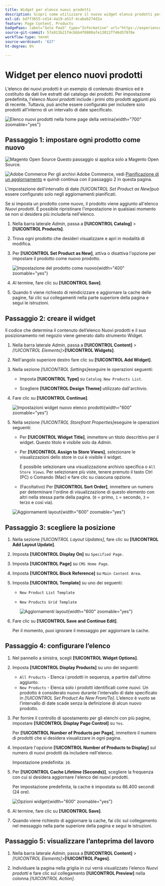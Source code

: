 ```yaml
---
title: Widget per elenco nuovi prodotti
description: Scopri come utilizzare il nuovo widget elenco prodotti per visualizzare un elenco degli ultimi prodotti aggiunti.
exl-id: bdff3655-cd14-4a19-a51f-4cabeb274d2a
feature: Page Content, Products
badgePaas: label="Solo PaaS" type="Informative" url="https://experienceleague.adobe.com/en/docs/commerce/user-guides/product-solutions" tooltip="Applicabile solo ai progetti Adobe Commerce on Cloud (infrastruttura PaaS gestita da Adobe) e ai progetti on-premise."
source-git-commit: 57a913b21f4cbbb4f0800afe13012ff46d578f8e
workflow-type: tm+mt
source-wordcount: '627'
ht-degree: 0%

---
```


# Widget per elenco nuovi prodotti

L’elenco dei nuovi prodotti è un esempio di contenuto dinamico ed è costituito da dati live estratti dal catalogo dei prodotti. Per impostazione predefinita, l&#39;elenco _Nuovi prodotti_ include i primi otto prodotti aggiunti più di recente. Tuttavia, può anche essere configurato per includere solo prodotti all’interno di un intervallo di date specificato.

![Elenco nuovi prodotti nella home page della vetrina](./assets/storefront-home-page-new-products.png){width="700" zoomable="yes"}

## Passaggio 1: impostare ogni prodotto come nuovo

![Magento Open Source](../assets/open-source.svg) Questo passaggio si applica solo a Magento Open Source.

![Adobe Commerce](../assets/adobe-logo.svg) Per gli archivi Adobe Commerce, vedi [Pianificazione di un aggiornamento](content-staging-scheduled-update.md) e quindi continua con il passaggio 2 in questa pagina.

L&#39;impostazione dell&#39;intervallo di date _[!UICONTROL Set Product as New]_&#x200B;può essere configurato solo negli aggiornamenti pianificati.

Se si imposta un prodotto come nuovo, il prodotto viene aggiunto all&#39;elenco _Nuovi prodotti_. È possibile ripristinare l&#39;impostazione in qualsiasi momento se non si desidera più includerla nell&#39;elenco.

1. Nella barra laterale _Admin_, passa a **[!UICONTROL Catalog]** > **[!UICONTROL Products]**.

1. Trova ogni prodotto che desideri visualizzare e apri in modalità di modifica.

1. Per **[!UICONTROL Set Product as New]**, attiva o disattiva l&#39;opzione per impostare il prodotto come nuovo prodotto.

   ![Impostazione del prodotto come nuovo](./assets/product-set-as-new.png){width="400" zoomable="yes"}

1. Al termine, fare clic su **[!UICONTROL Save]**.

1. Quando ti viene richiesto di reindicizzare e aggiornare la cache delle pagine, fai clic sui collegamenti nella parte superiore della pagina e segui le istruzioni.

## Passaggio 2: creare il widget

Il codice che determina il contenuto dell’elenco Nuovi prodotti e il suo posizionamento nel negozio viene generato dallo strumento Widget.

1. Nella barra laterale _Admin_, passa a **[!UICONTROL Content]** > _[!UICONTROL Elements]_>**[!UICONTROL Widgets]**.

1. Nell&#39;angolo superiore destro fare clic su **[!UICONTROL Add Widget]**.

1. Nella sezione _[!UICONTROL Settings]_&#x200B;eseguire le operazioni seguenti:

   - Imposta **[!UICONTROL Type]** su `Catalog New Products List`.

   - Scegliere **[!UICONTROL Design Theme]** utilizzato dall&#39;archivio.

1. Fare clic su **[!UICONTROL Continue]**.

   ![Impostazioni widget nuovo elenco prodotti](./assets/widget-settings.png){width="600" zoomable="yes"}

1. Nella sezione _[!UICONTROL Storefront Properties]_&#x200B;eseguire le operazioni seguenti:

   - Per **[!UICONTROL Widget Title]**, immettere un titolo descrittivo per il widget. Questo titolo è visibile solo da _Admin_.

   - Per **[!UICONTROL Assign to Store Views]**, selezionare le visualizzazioni dello store in cui è visibile il widget.

     È possibile selezionare una visualizzazione archivio specifica o `All Store Views`. Per selezionare più viste, tenere premuto il tasto Ctrl (PC) o Comando (Mac) e fare clic su ciascuna opzione.

   - (Facoltativo) Per **[!UICONTROL Sort Order]**, immettere un numero per determinare l&#39;ordine di visualizzazione di questo elemento con altri nella stessa parte della pagina. (`0` = primo, `1` = secondo, `3` = terzo e così via).

   ![Aggiornamenti layout](./assets/widget-layout-update-home-page.png){width="600" zoomable="yes"}

## Passaggio 3: scegliere la posizione

1. Nella sezione _[!UICONTROL Layout Updates]_, fare clic su **[!UICONTROL Add Layout Update]**.

1. Imposta **[!UICONTROL Display On]** su `Specified Page.`

1. Imposta **[!UICONTROL Page]** su `CMS Home Page`.

1. Imposta **[!UICONTROL Block Reference]** su `Main Content Area`.

1. Imposta **[!UICONTROL Template]** su uno dei seguenti:

   - `New Product List Template`
   - `New Products Grid Template`

     ![Aggiornamenti layout](./assets/widget-layout-update-new-products-list.png){width="600" zoomable="yes"}

1. Fare clic su **[!UICONTROL Save and Continue Edit]**.

   Per il momento, puoi ignorare il messaggio per aggiornare la cache.

## Passaggio 4: configurare l’elenco

1. Nel pannello a sinistra, scegli **[!UICONTROL Widget Options]**.

1. Imposta **[!UICONTROL Display Products]** su uno dei seguenti:

   - `All Products` - Elenca i prodotti in sequenza, a partire dall&#39;ultimo aggiunto.
   - `New Products` - Elenca solo i prodotti identificati come _nuovi_. Un prodotto è considerato nuovo durante l&#39;intervallo di date specificato in _[!UICONTROL Set Product As New From/To]_. L’elenco è vuoto se l’intervallo di date scade senza la definizione di alcun nuovo prodotto.

1. Per fornire il controllo di spostamento per gli elenchi con più pagine, impostare **[!UICONTROL Display Page Control]** su `Yes`.

   Per **[!UICONTROL Number of Products per Page]**, immettere il numero di prodotti che si desidera visualizzare in ogni pagina.

1. Impostare l&#39;opzione **[!UICONTROL Number of Products to Display]** sul numero di nuovi prodotti da includere nell&#39;elenco.

   Impostazione predefinita: `10`.

1. Per **[!UICONTROL Cache Lifetime (Seconds)]**, scegliere la frequenza con cui si desidera aggiornare l&#39;elenco dei nuovi prodotti.

   Per impostazione predefinita, la cache è impostata su 86.400 secondi (24 ore).

   ![Opzioni widget](./assets/widget-options-new-product-list.png){width="600" zoomable="yes"}

1. Al termine, fare clic su **[!UICONTROL Save]**.

1. Quando viene richiesto di aggiornare la cache, fai clic sul collegamento nel messaggio nella parte superiore della pagina e segui le istruzioni.

## Passaggio 5: visualizzare l’anteprima del lavoro

1. Nella barra laterale _Admin_, passa a **[!UICONTROL Content]** > _[!UICONTROL Elements]_>**[!UICONTROL Pages]**.

1. Individuare la pagina nella griglia in cui verrà visualizzato l&#39;elenco _Nuovi prodotti_ e fare clic sul collegamento **[!UICONTROL Preview]** nella colonna _[!UICONTROL Action]_.

